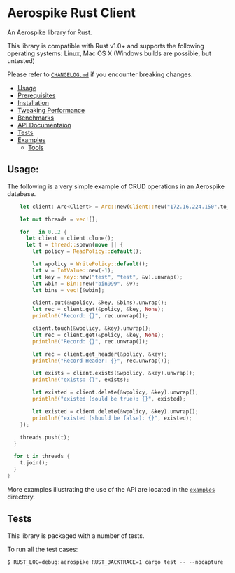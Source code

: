 # Aerospike Rust Client

An Aerospike library for Rust.

This library is compatible with Rust v1.0+ and supports the following operating systems: Linux, Mac OS X (Windows builds are possible, but untested)

Please refer to [`CHANGELOG.md`](CHANGELOG.md) if you encounter breaking changes.

- [Usage](#Usage)
- [Prerequisites](#Prerequisites)
- [Installation](#Installation)
- [Tweaking Performance](#Performance)
- [Benchmarks](#Benchmarks)
- [API Documentaion](#API-Documentation)
- [Tests](#Tests)
- [Examples](#Examples)
  - [Tools](#Tools)


## Usage:

The following is a very simple example of CRUD operations in an Aerospike database.

```rust
    let client: Arc<Client> = Arc::new(Client::new("172.16.224.150".to_string(), 3000).unwrap());

    let mut threads = vec![];

    for _ in 0..2 {
      let client = client.clone();
      let t = thread::spawn(move || {
        let policy = ReadPolicy::default();

        let wpolicy = WritePolicy::default();
        let v = IntValue::new(-1);
        let key = Key::new("test", "test", &v).unwrap();
        let wbin = Bin::new("bin999", &v);
        let bins = vec![&wbin];

        client.put(&wpolicy, &key, &bins).unwrap();
        let rec = client.get(&policy, &key, None);
        println!("Record: {}", rec.unwrap());

        client.touch(&wpolicy, &key).unwrap();
        let rec = client.get(&policy, &key, None);
        println!("Record: {}", rec.unwrap());

        let rec = client.get_header(&policy, &key);
        println!("Record Header: {}", rec.unwrap());

        let exists = client.exists(&wpolicy, &key).unwrap();
        println!("exists: {}", exists);

        let existed = client.delete(&wpolicy, &key).unwrap();
        println!("existed (sould be true): {}", existed);

        let existed = client.delete(&wpolicy, &key).unwrap();
        println!("existed (should be false): {}", existed);
    });

    threads.push(t);
  }

  for t in threads {
    t.join();
  }
}
```

More examples illustrating the use of the API are located in the
[`examples`](examples) directory.

<a name="Tests"></a>
## Tests

This library is packaged with a number of tests.

To run all the test cases:

`$ RUST_LOG=debug:aerospike RUST_BACKTRACE=1 cargo test -- --nocapture`
